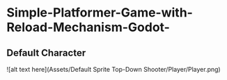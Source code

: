 # Simple-Platformer-Game-with-Reload-Mechanism-Godot-
<h2> Default Character </h2>
 ![alt text here](Assets/Default Sprite Top-Down Shooter/Player/Player.png)
